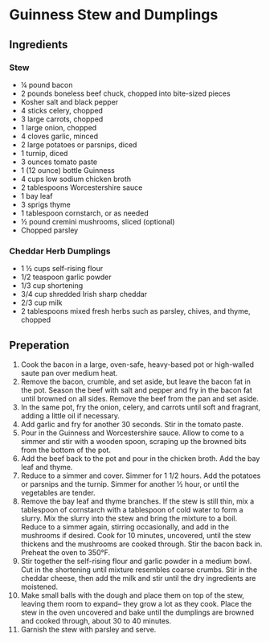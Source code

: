 # Guinness Stew and Dumplings

## Ingredients
### Stew
* ¼ pound bacon
* 2 pounds boneless beef chuck, chopped into bite-sized pieces
* Kosher salt and black pepper
* 4 sticks celery, chopped
* 3 large carrots, chopped
* 1 large onion, chopped
* 4 cloves garlic, minced
* 2 large potatoes or parsnips, diced
* 1 turnip, diced
* 3 ounces tomato paste
* 1 (12 ounce) bottle Guinness
* 4 cups low sodium chicken broth
* 2 tablespoons Worcestershire sauce
* 1 bay leaf
* 3 sprigs thyme
* 1 tablespoon cornstarch, or as needed
* ½ pound cremini mushrooms, sliced (optional)
* Chopped parsley
### Cheddar Herb Dumplings
* 1 ½ cups self-rising flour
* 1/2 teaspoon garlic powder
* 1/3 cup shortening
* 3/4 cup shredded Irish sharp cheddar
* 2/3 cup milk
* 2 tablespoons mixed fresh herbs such as parsley, chives, and thyme, chopped

## Preperation
1. Cook the bacon in a large, oven-safe, heavy-based pot or high-walled saute pan over medium heat.
1. Remove the bacon, crumble, and set aside, but leave the bacon fat in the pot. Season the beef with salt and pepper and fry in the bacon fat until browned on all sides. Remove the beef from the pan and set aside.
1. In the same pot, fry the onion, celery, and carrots until soft and fragrant, adding a little oil if necessary.
1. Add garlic and fry for another 30 seconds. Stir in the tomato paste.
1. Pour in the Guinness and Worcestershire sauce. Allow to come to a simmer and stir with a wooden spoon, scraping up the browned bits from the bottom of the pot.
1. Add the beef back to the pot and pour in the chicken broth. Add the bay leaf and thyme.
1. Reduce to a simmer and cover. Simmer for 1 1/2 hours. Add the potatoes or parsnips and the turnip. Simmer for another ½ hour, or until the vegetables are tender.
1. Remove the bay leaf and thyme branches. If the stew is still thin, mix a tablespoon of cornstarch with a tablespoon of cold water to form a slurry. Mix the slurry into the stew and bring the mixture to a boil. Reduce to a simmer again, stirring occasionally, and add in the mushrooms if desired. Cook for 10 minutes, uncovered, until the stew thickens and the mushrooms are cooked through. Stir the bacon back in. Preheat the oven to 350°F.
1. Stir together the self-rising flour and garlic powder in a medium bowl. Cut in the shortening until mixture resembles coarse crumbs. Stir in the cheddar cheese, then add the milk and stir until the dry ingredients are moistened.
1. Make small balls with the dough and place them on top of the stew, leaving them room to expand– they grow a lot as they cook. Place the stew in the oven uncovered and bake until the dumplings are browned and cooked through, about 30 to 40 minutes.
1. Garnish the stew with parsley and serve.
